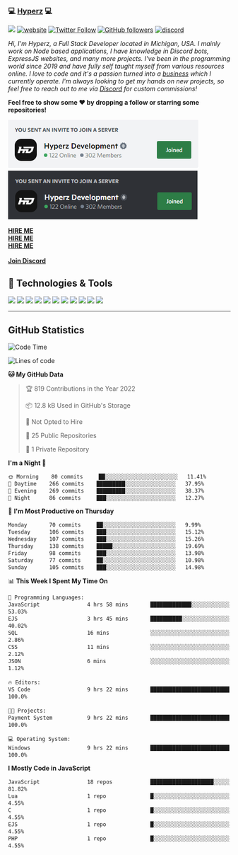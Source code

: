 ### 💻 [Hyperz][website] 💻

![](https://komarev.com/ghpvc/?username=itz-hyperz&label=Views&color=lightgrey)
[![website](https://img.shields.io/badge/Website-9B9B9B.svg?&style=flat-square&logo=Google-Chrome&logoColor=white&link=https://store.hyperz.net)](https://store.hyperz.net)
[![Twitter Follow](https://img.shields.io/twitter/follow/itz_hyperz?label=Follow)](https://twitter.com/intent/follow?screen_name=itz_hyperz)
[![GitHub followers](https://img.shields.io/github/followers/itz-hyperz?label=Follow&style=social)](https://github.com/itz-hyperz)
[![discord](https://img.shields.io/badge/Join_Discord-5865F2.svg?&style=flat-square&logo=discord&logoColor=white&link=https://store.hyperz.net/discord)](https://store.hyperz.net/discord)

*Hi, I'm Hyperz, a Full Stack Developer located in Michigan, USA. I mainly work on Node based applications, I have knowledge in Discord bots, ExpressJS websites, and many more projects. I've been in the programming world since 2019 and have fully self taught myself from various resources online. I love to code and it's a passion turned into a [business][website] which I currently operate. I'm always looking to get my hands on new projects, so feel free to reach out to me via [Discord][discord] for custom commissions!*

<b>Feel free to show some ❤️ by dropping a follow or starring some repositories!</b>

![Discord](https://raw.githubusercontent.com/itz-hyperz/itz-hyperz/master/light-new.png#gh-light-mode-only)
![Discord](https://raw.githubusercontent.com/itz-hyperz/itz-hyperz/master/dark-new.png#gh-dark-mode-only)

**[HIRE ME][hireme]**<br>
**[HIRE ME][hireme]**<br>
**[HIRE ME][hireme]**<br>
<br>
**[Join Discord][discord]**

## 🔧 Technologies & Tools

![](https://img.shields.io/badge/OS-Ubuntu-informational?style=flat&logo=ubuntu&logoColor=white&color=9B9B9B)
![](https://img.shields.io/badge/Editor-VS_Code-informational?style=flat&logo=vscode&logoColor=white&color=9B9B9B)
![](https://img.shields.io/badge/Code-JavaScript-informational?style=flat&logo=javascript&logoColor=white&color=9B9B9B)
![](https://img.shields.io/badge/Code-Node.JS-nformational?style=flat&logo=nodedotjs&logoColor=white&color=9B9B9B)
![](https://img.shields.io/badge/Code-Java-informational?style=flat&logo=java&logoColor=white&color=9B9B9B)
![](https://img.shields.io/badge/Code-Python-informational?style=flat&logo=python&logoColor=white&color=9B9B9B)
![](https://img.shields.io/badge/Code-HTML%20&%20CSS-informational?style=flat&logo=HTML5&logoColor=white&color=9B9B9B)
![](https://img.shields.io/badge/Tools-MySQL-informational?style=flat&logo=mysql&logoColor=white&color=9B9B9B)
![](https://img.shields.io/badge/Tools-NPM-informational?style=flat&logo=npm&logoColor=white&color=9B9B9B)
![](https://img.shields.io/badge/Tools-Spotify-informational?style=flat&logo=spotify&logoColor=white&color=9B9B9B)
![](https://img.shields.io/badge/Tools-GitHub-informational?style=flat&logo=github&logoColor=white&color=9B9B9B)

----

## GitHub Statistics

<!--START_SECTION:waka-->
![Code Time](http://img.shields.io/badge/Code%20Time-367%20hrs%2029%20mins-blue)

![Lines of code](https://img.shields.io/badge/From%20Hello%20World%20I%27ve%20Written-57%20Thousand%20lines%20of%20code-blue)

**🐱 My GitHub Data** 

> 🏆 819 Contributions in the Year 2022
 > 
> 📦 12.8 kB Used in GitHub's Storage 
 > 
> 🚫 Not Opted to Hire
 > 
> 📜 25 Public Repositories 
 > 
> 🔑 1 Private Repository 
 > 
**I'm a Night 🦉** 

```text
🌞 Morning    80 commits     ██░░░░░░░░░░░░░░░░░░░░░░░   11.41% 
🌆 Daytime    266 commits    █████████░░░░░░░░░░░░░░░░   37.95% 
🌃 Evening    269 commits    █████████░░░░░░░░░░░░░░░░   38.37% 
🌙 Night      86 commits     ███░░░░░░░░░░░░░░░░░░░░░░   12.27%

```
📅 **I'm Most Productive on Thursday** 

```text
Monday       70 commits     ██░░░░░░░░░░░░░░░░░░░░░░░   9.99% 
Tuesday      106 commits    ███░░░░░░░░░░░░░░░░░░░░░░   15.12% 
Wednesday    107 commits    ███░░░░░░░░░░░░░░░░░░░░░░   15.26% 
Thursday     138 commits    █████░░░░░░░░░░░░░░░░░░░░   19.69% 
Friday       98 commits     ███░░░░░░░░░░░░░░░░░░░░░░   13.98% 
Saturday     77 commits     ██░░░░░░░░░░░░░░░░░░░░░░░   10.98% 
Sunday       105 commits    ███░░░░░░░░░░░░░░░░░░░░░░   14.98%

```


📊 **This Week I Spent My Time On** 

```text
💬 Programming Languages: 
JavaScript               4 hrs 58 mins       █████████████░░░░░░░░░░░░   53.03% 
EJS                      3 hrs 45 mins       ██████████░░░░░░░░░░░░░░░   40.02% 
SQL                      16 mins             ░░░░░░░░░░░░░░░░░░░░░░░░░   2.86% 
CSS                      11 mins             ░░░░░░░░░░░░░░░░░░░░░░░░░   2.12% 
JSON                     6 mins              ░░░░░░░░░░░░░░░░░░░░░░░░░   1.12%

🔥 Editors: 
VS Code                  9 hrs 22 mins       █████████████████████████   100.0%

🐱‍💻 Projects: 
Payment System           9 hrs 22 mins       █████████████████████████   100.0%

💻 Operating System: 
Windows                  9 hrs 22 mins       █████████████████████████   100.0%

```

**I Mostly Code in JavaScript** 

```text
JavaScript               18 repos            ████████████████████░░░░░   81.82% 
Lua                      1 repo              █░░░░░░░░░░░░░░░░░░░░░░░░   4.55% 
C                        1 repo              █░░░░░░░░░░░░░░░░░░░░░░░░   4.55% 
EJS                      1 repo              █░░░░░░░░░░░░░░░░░░░░░░░░   4.55% 
PHP                      1 repo              █░░░░░░░░░░░░░░░░░░░░░░░░   4.55%

```



<!--END_SECTION:waka-->

[website]: https://store.hyperz.net
[twitter]: https://twitter.com/itz_hyperz
[twitch]: https://twitch.tv/itzhyperzlive
[youtube]: https://youtube.com/thatguyhyperz
[discord]: https://store.hyperz.net/discord
[hireme]: mailto:itzhyperzyt@gmail.com
